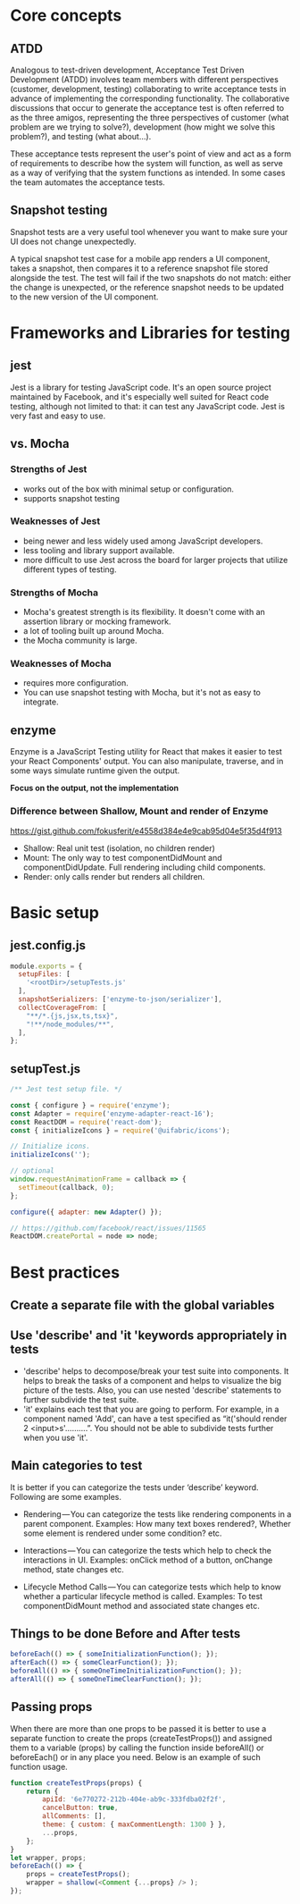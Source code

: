 # Core concepts

## ATDD

Analogous to test-driven development, Acceptance Test Driven Development (ATDD) involves team members with different perspectives (customer, development, testing) collaborating to write acceptance tests in advance of implementing the corresponding functionality.  The collaborative discussions that occur to generate the acceptance test is often referred to as the three amigos, representing the three perspectives of customer (what problem are we trying to solve?), development (how might we solve this problem?), and testing (what about...).

These acceptance tests represent the user's point of view and act as a form of requirements to describe how the system will function, as well as serve as a way of verifying that the system functions as intended. In some cases the team automates the acceptance tests.

## Snapshot testing

Snapshot tests are a very useful tool whenever you want to make sure your UI does not change unexpectedly.

A typical snapshot test case for a mobile app renders a UI component, takes a snapshot, then compares it to a reference snapshot file stored alongside the test. The test will fail if the two snapshots do not match: either the change is unexpected, or the reference snapshot needs to be updated to the new version of the UI component.

# Frameworks and Libraries for testing

## jest

Jest is a library for testing JavaScript code. It's an open source project maintained by Facebook, and it's especially well suited for React code testing, although not limited to that: it can test any JavaScript code. Jest is very fast and easy to use.

## vs. Mocha

### Strengths of Jest

- works out of the box with minimal setup or configuration.
- supports snapshot testing

### Weaknesses of Jest

- being newer and less widely used among JavaScript developers.
- less tooling and library support available.
- more difficult to use Jest across the board for larger projects that utilize different types of testing.

### Strengths of Mocha

- Mocha's greatest strength is its flexibility. It doesn't come with an assertion library or mocking framework.
- a lot of tooling built up around Mocha.
- the Mocha community is large.

### Weaknesses of Mocha

- requires more configuration.
- You can use snapshot testing with Mocha, but it's not as easy to integrate.

## enzyme

Enzyme is a JavaScript Testing utility for React that makes it easier to test your React Components' output. You can also manipulate, traverse, and in some ways simulate runtime given the output.

**Focus on the output, not the implementation**


### Difference between Shallow, Mount and render of Enzyme

https://gist.github.com/fokusferit/e4558d384e4e9cab95d04e5f35d4f913

- Shallow: Real unit test (isolation, no children render)
- Mount: The only way to test componentDidMount and componentDidUpdate. Full rendering including child components.
- Render: only calls render but renders all children.

# Basic setup

## jest.config.js

```js
module.exports = {
  setupFiles: [
    '<rootDir>/setupTests.js'
  ],
  snapshotSerializers: ['enzyme-to-json/serializer'],
  collectCoverageFrom: [
    "**/*.{js,jsx,ts,tsx}",
    "!**/node_modules/**",
  ],
};
```
## setupTest.js

```js
/** Jest test setup file. */

const { configure } = require('enzyme');
const Adapter = require('enzyme-adapter-react-16');
const ReactDOM = require('react-dom');
const { initializeIcons } = require('@uifabric/icons');

// Initialize icons.
initializeIcons('');

// optional
window.requestAnimationFrame = callback => {
  setTimeout(callback, 0);
};

configure({ adapter: new Adapter() });

// https://github.com/facebook/react/issues/11565
ReactDOM.createPortal = node => node;

```

# Best practices

## Create a separate file with the global variables

## Use 'describe' and 'it 'keywords appropriately in tests

- 'describe' helps to decompose/break your test suite into components. It helps to break the tasks of a component and helps to visualize the big picture of the tests. Also, you can use nested 'describe' statements to further subdivide the test suite.
- 'it' explains each test that you are going to perform. For example, in a component named 'Add', can have a test specified as “it('should render 2 \<input>s'……….”. You should not be able to subdivide tests further when you use 'it'.

##  Main categories to test

It is better if you can categorize the tests under ‘describe’ keyword. Following are some examples.

- Rendering — You can categorize the tests like rendering components in a parent component. Examples: How many text boxes rendered?, Whether some element is rendered under some condition? etc.

- Interactions — You can categorize the tests which help to check the interactions in UI. Examples: onClick method of a button, onChange method, state changes etc.

- Lifecycle Method Calls — You can categorize tests which help to know whether a particular lifecycle method is called. Examples: To test componentDidMount method and associated state changes etc.

## Things to be done Before and After tests

```js
beforeEach(() => { someInitializationFunction(); });
afterEach(() => { someClearFunction(); });
beforeAll(() => { someOneTimeInitializationFunction(); });
afterAll(() => { someOneTimeClearFunction(); });
```

##  Passing props

When there are more than one props to be passed it is better to use a separate function to create the props (createTestProps()) and assigned them to a variable (props) by calling the function inside beforeAll() or beforeEach() or in any place you need. Below is an example of such function usage.

```js
function createTestProps(props) {
    return {
        apiId: '6e770272-212b-404e-ab9c-333fdba02f2f',
        cancelButton: true,
        allComments: [],
        theme: { custom: { maxCommentLength: 1300 } },
        ...props,
    };
}
let wrapper, props;
beforeEach(() => {
    props = createTestProps();
    wrapper = shallow(<Comment {...props} /> );
});
```
